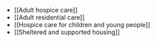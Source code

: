 - [[Adult hospice care]]
- [[Adult residential care]]
- [[Hospice care for children and young people]]
- [[Sheltered and supported housing]]

